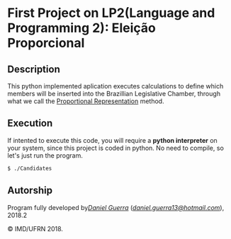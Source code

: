 # First Project on LP2(Language and Programming 2): Eleição Proporcional

## Description

This python implemented aplication executes calculations to define which members will be inserted into the Brazillian Legislative Chamber, through what we call the [Proportional Representation](https://en.wikipedia.org/wiki/Proportional_representation) method.

## Execution

If intented to execute this code, you will require a **python interpreter** on your system, since this project is coded in python. No need to compile, so let's just run the program.

```bash
$ ./Candidates
```

## Autorship

Program fully developed by[_Daniel Guerra_](https://github.com/Codigos-de-Guerra) (*daniel.guerra13@hotmail.com*), 2018.2

&copy; IMD/UFRN 2018.
